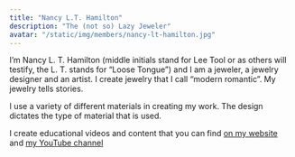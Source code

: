 ```yaml
---
title: "Nancy L.T. Hamilton"
description: "The (not so) Lazy Jeweler"
avatar: "/static/img/members/nancy-lt-hamilton.jpg"
---
```


I’m Nancy L. T. Hamilton (middle initials stand for Lee Tool or as others will testify, the L. T. stands for “Loose Tongue”) and I am a jeweler, a jewelry designer and an artist.  I create jewelry that I call  “modern romantic”.   My jewelry tells stories.

I use a variety of different materials in creating my work.  The design dictates the type of material that is used.

I create educational videos and content that you can find [on my website](http://www.nancylthamilton.com/) and [my YouTube channel](http://www.youtube.com/user/nancylthamilton)

